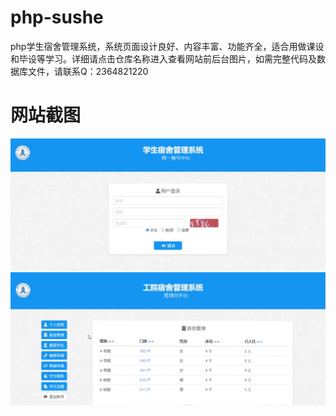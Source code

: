 # php-sushe
php学生宿舍管理系统，系统页面设计良好、内容丰富、功能齐全，适合用做课设和毕设等学习。详细请点击仓库名称进入查看网站前后台图片，如需完整代码及数据库文件，请联系Q：2364821220
# 网站截图
![image](https://github.com/hzl0898/php-sushe/blob/main/用户登录页面.png)
![image](https://github.com/hzl0898/php-sushe/blob/main/管理员宿舍管理页面.png)
